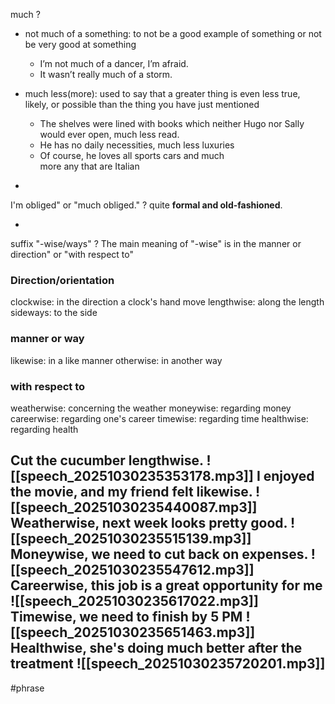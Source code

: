 much
?
- not much of a something: to not be a good example of something or not be very good at something
	- I’m not much of a dancer, I’m afraid.
	- It wasn’t really much of a storm.

- much less(more): used to say that a greater thing is even less true, likely, or possible than the thing you have just mentioned
	- The shelves were lined with books which neither Hugo nor Sally would ever open, much less read.
	- He has no daily necessities, much less luxuries
	- Of course, he loves all sports cars and much more any that are Italian
<!--SR:!2025-11-19,24,250-->
-

I'm obliged" or "much obliged."
?
quite **formal and old-fashioned**.
<!--SR:!2025-11-14,19,250-->
-

suffix "-wise/ways"
?
The main meaning of "-wise" is in the manner or direction" or "with respect to"

### Direction/orientation
clockwise: in the direction a clock's hand move
lengthwise: along the length 
sideways: to the side

### manner or way
likewise: in a like manner 
otherwise: in another way

### with respect to
weatherwise: concerning the weather
moneywise: regarding money
careerwise: regarding one's career
timewise: regarding time
healthwise: regarding health

Cut the cucumber lengthwise. ![[speech_20251030235353178.mp3]]
I enjoyed the movie, and my friend felt likewise. ![[speech_20251030235440087.mp3]]
Weatherwise, next week looks pretty good. ![[speech_20251030235515139.mp3]]
Moneywise, we need to cut back on expenses. ![[speech_20251030235547612.mp3]]
Careerwise, this job is a great opportunity for me ![[speech_20251030235617022.mp3]]
Timewise, we need to finish by 5 PM ![[speech_20251030235651463.mp3]]
Healthwise, she's doing much better after the treatment ![[speech_20251030235720201.mp3]]
-

#phrase 